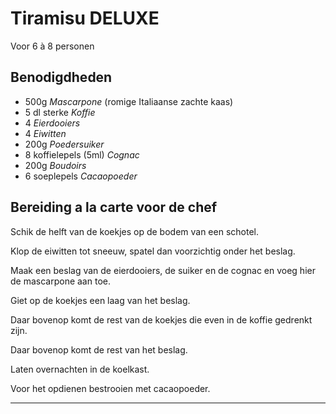 # Tiramisu DELUXE

Voor 6 à 8 personen

## Benodigdheden

- 500g _Mascarpone_ (romige Italiaanse zachte kaas)
- 5 dl sterke _Koffie_
- 4 _Eierdooiers_
- 4 _Eiwitten_
- 200g _Poedersuiker_
- 8 koffielepels (5ml) _Cognac_
- 200g _Boudoirs_
- 6 soeplepels _Cacaopoeder_

## Bereiding a la carte voor de chef

Schik de helft van de koekjes op de bodem van een schotel.

Klop de eiwitten tot sneeuw, spatel dan voorzichtig onder het beslag.

Maak een beslag van de eierdooiers, de suiker en de cognac en voeg hier de mascarpone aan toe.

Giet op de koekjes een laag van het beslag.

Daar bovenop komt de rest van de koekjes die even in de koffie gedrenkt zijn.

Daar bovenop komt de rest van het beslag.

Laten overnachten in de koelkast.

Voor het opdienen bestrooien met cacaopoeder.

---
